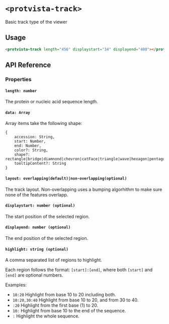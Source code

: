 # `<protvista-track>`

Basic track type of the viewer

## Usage

```html
<protvista-track length="456" displaystart="34" displayend="400"></protvista-track>
```

## API Reference

### Properties

#### `length: number`

The protein or nucleic acid sequence length.

#### `data: Array`

Array items take the following shape:
```
{
    accession: String,
    start: Number,
    end: Number,
    color?: String,
    shape?: rectangle|bridge|diamnond|chevron|catFace|triangle|wave|hexagon|pentagon|circle|arrow|doubleBar,
    tooltipContent?: String
}
```

#### `layout: overlapping(default)|non-overlapping(optional)`
The track layout. Non-overlapping uses a bumping algorhithm to make sure none of the features overlapp.

#### `displaystart: number (optional)`

The start position of the selected region.

#### `displayend: number (optional)`

The end position of the selected region.

#### `highlight: string (optional)`

A comma separated list of regions to highlight.

Each region follows the format: `[start]:[end]`, where both `[start]` and `[end]` are optional numbers.

Examples:

- `10:20` Highlight from base 10 to 20 including both.
- `10:20,30:40` Highlight from base 10 to 20, and from 30 to 40.
- `:20` Highlight from the first base (1) to 20.
- `10:` Highlight from base 10 to the end of the sequence.
- `:` Highlight the whole sequence.
